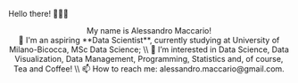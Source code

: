 Hello there! 👋🤓👋

<center>
My name is Alessandro Maccario! <br/>
🌱 I'm an aspiring **Data Scientist**, currently studying at University of Milano-Bicocca, MSc Data Science; \\
👀 I’m interested in Data Science, Data Visualization, Data Management, Programming, Statistics and, of course, Tea and Coffee! \\
📫 How to reach me: alessandro.maccario@gmail.com.
</center>
